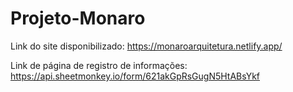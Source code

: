 # Projeto-Monaro
Link do site disponibilizado: https://monaroarquitetura.netlify.app/

Link de página de registro de informações: https://api.sheetmonkey.io/form/621akGpRsGugN5HtABsYkf
